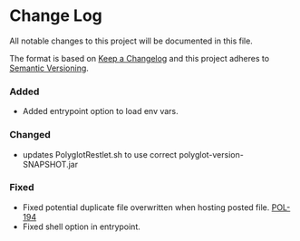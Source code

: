 # Change Log
All notable changes to this project will be documented in this file.

The format is based on [Keep a Changelog](http://keepachangelog.com/) 
and this project adheres to [Semantic Versioning](http://semver.org/).

### Added
- Added entrypoint option to load env vars.

### Changed
- updates PolyglotRestlet.sh to use correct polyglot-version-SNAPSHOT.jar

### Fixed
- Fixed potential duplicate file overwritten when hosting posted file. [POL-194](https://opensource.ncsa.illinois.edu/jira/browse/POL-194)
- Fixed shell option in entrypoint.

